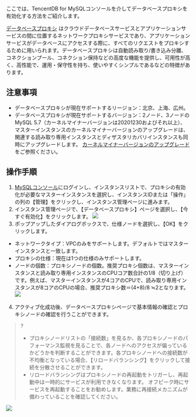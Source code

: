 
ここでは、TencentDB for MySQLコンソールを介してデータベースプロキシを有効化する方法をご紹介します。

[データベースプロキシ](https://intl.cloud.tencent.com/document/product/236/41095) はクラウドデータベースサービスとアプリケーションサービスの間に位置するネットワークプロキシサービスであり、アプリケーションサービスがデータベースにアクセスする際に、すべてのリクエストをプロキシするために用いられます。データベースプロキシは自動読み取り/書き込み分離、コネクションプール、コネクション保持などの高度な機能を提供し、可用性が高く、高性能で、運用・保守性を持ち、使いやすくシンプルであるなどの特徴があります。


## 注意事項
- データベースプロキシが現在サポートするリージョン：北京、上海、広州。
- データベースプロキシが現在サポートするバージョン：2ノード、3ノードのMySQL 5.7（カーネルマイナーバージョンは20201230およびそれ以上）、マスターインスタンスのカーネルマイナーバージョンのアップグレードは、関連する読み取り専用インスタンスとディザスタリカバリインスタンスも同時にアップグレードします。 [カーネルマイナーバージョンのアップグレード](https://intl.cloud.tencent.com/document/product/236/36816)をご参照ください。

## 操作手順
1. [MySQLコンソール](https://console.cloud.tencent.com/cdb)にログインし、インスタンスリストで、プロキシの有効化が必要なマスターインスタンスを選択し、インスタンスIDまたは「操作」の列の【管理】をクリックし、インスタンス管理ページに進みます。
2. インスタンス管理ページで、【データベースプロキシ】ページを選択し、【今すぐ有効化】をクリックします。
![](https://main.qcloudimg.com/raw/46d9e9b30975b51bee00a16c64f31c8b.png)
3. ポップアップしたダイアログボックスで、仕様ノードを選択し、【OK】をクリックします。
 - ネットワークタイプ：VPCのみをサポートします。デフォルトではマスターインスタンスと一致します。
 - プロキシの仕様：現在は1つの仕様のみサポートします。
 - ノードの個数：プロキシノードの個数。推奨プロキシ個数は、マスターインスタンスと読み取り専用インスタンスのCPUコア数合計の1/8（切り上げ）です。例えば、マスターインスタンスが4コアのCPUで、読み取り専用インスタンスが8コアのCPUの場合、推奨プロキシ数＝(4+8)/8 ≒2となります。
![](https://main.qcloudimg.com/raw/a3d8fafb1930d0298deb9cf2f08e706c.png)
4. アクティブ化成功後、データベースプロキシページで基本情報の確認とプロキシノードの確認を行うことができます。
>?
>- プロキシノードリストの「接続数」を見るか、各プロキシノードのパフォーマンス監視を見ることで、各ノードへのアクセスが偏っているかどうかを判断することができます。各プロキシノードへの接続数が不均衡となっている場合、【リロードバランシング】をクリックして接続を分散させることができます。
>- リロードバランシングはプロキシノードの再起動をトリガーし、再起動中は一時的にサービスが利用できなくなります。 オフピーク時にサービスを再起動することをお勧めします。業務に再接続メカニズムが備わっていることを確認してください。
>
![](https://main.qcloudimg.com/raw/083d38858367fd7fe65e90fb92210178.png)

